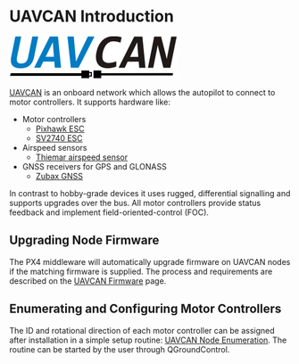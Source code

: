 # UAVCAN Introduction

![](images/uavcan-logo-transparent.png)

[UAVCAN](http://uavcan.org) is an onboard network which allows the autopilot to connect to motor controllers. It supports hardware like:

  * Motor controllers
    * [Pixhawk ESC](https://pixhawk.org/modules/pixhawk_esc)
    * [SV2740 ESC](https://github.com/thiemar/vectorcontrol)
  * Airspeed sensors
    * [Thiemar airspeed sensor](https://github.com/thiemar/vectorcontrol)
  * GNSS receivers for GPS and GLONASS
    * [Zubax GNSS](http://zubax.com/product/zubax-gnss)

  In contrast to hobby-grade devices it uses rugged, differential signalling and supports  upgrades over the bus. All motor controllers provide status feedback and implement field-oriented-control (FOC).

## Upgrading Node Firmware

The PX4 middleware will automatically upgrade firmware on UAVCAN nodes if the matching firmware is supplied. The process and requirements are described on the [UAVCAN Firmware](uavcan-node-firmware.md) page.

## Enumerating and Configuring Motor Controllers

The ID and rotational direction of each motor controller can be assigned after installation in a simple setup routine: [UAVCAN Node Enumeration](uavcan-node-enumeration.md). The routine can be started by the user through QGroundControl.
